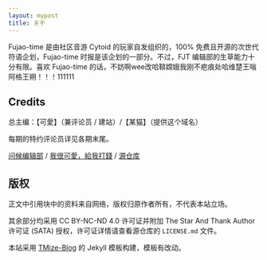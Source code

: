 ```yaml
---
layout: mypost
title: 关于
---
```


Fujao-time 是由社区音游 Cytoid 的玩家自发组织的，100% 免费且开源的次世代符语企划，Fujao-time 时报是该企划的一部分。不过，FJT 编辑部的生草能力十分有限。喜欢 Fujao-time 的话，不妨啊wee改哈鞥嫦娥我刚不疤痕处哈维楚王嗡阿格王朔！！！111111

## Credits

总主编：【可愛】（兼评论员 / 建站）/【某猫】（提供这个域名）

每期的特约评论员详见各期末尾。

[问候编辑部](https://t.me/@fujao-time) / 
[我很可愛，給我打錢](https://afdian.net/@fujao-time) / [源仓库](https://github.com/fujao-time/fjt-news)

## 版权

正文中引用块中的资料来自网络，版权归原作者所有，不代表本站立场。

其余部分均采用 CC BY-NC-ND 4.0 许可证并附加 The Star And Thank Author 许可证 (SATA) 授权，许可证详情请查看源仓库的 `LICENSE.md` 文件。

本站采用 [TMize-Blog](https://github.com/TMaize/tmaize-blog/) 的 Jekyll 模板构建，模板有改动。